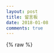 ```yaml
---
layout: post
title: 留言板
date: 2018-01-08
comments: true
---
```


{% raw %}
<div class="livere">
    <!-- 来必力City版安装代码 -->
    <div id="lv-container" data-id="city" data-uid="MTAyMC80MjAyNy8xODU3NA==">
        <script type="text/javascript">
       (function(d, s) {
           var j, e = d.getElementsByTagName(s)[0];

           if (typeof LivereTower === 'function') { return; }

           j = d.createElement(s);
           j.src = 'https://cdn-city.livere.com/js/embed.dist.js';
           j.async = true;

           e.parentNode.insertBefore(j, e);
       })(document, 'script');
        </script>
    <noscript> 为正常使用来必力评论功能请激活JavaScript</noscript>
    </div>
    <!-- City版安装代码已完成 -->
</div>
{% endraw %}